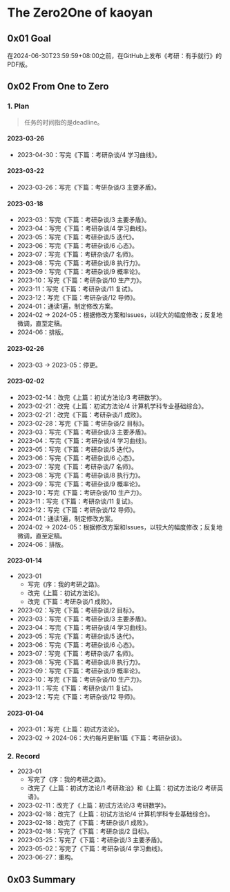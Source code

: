 # The Zero2One of kaoyan

## 0x01 Goal

在2024-06-30T23:59:59+08:00之前，在GitHub上发布《考研：有手就行》的PDF版。

## 0x02 From One to Zero

### 1. Plan

> 任务的时间指的是deadline。

#### 2023-03-26

- 2023-04-30：写完《下篇：考研杂谈/4 学习曲线》。

#### 2023-03-22

- 2023-03-26：写完《下篇：考研杂谈/3 主要矛盾》。

#### 2023-03-18

- 2023-03：写完《下篇：考研杂谈/3 主要矛盾》。
- 2023-04：写完《下篇：考研杂谈/4 学习曲线》。
- 2023-05：写完《下篇：考研杂谈/5 迭代》。
- 2023-06：写完《下篇：考研杂谈/6 心态》。
- 2023-07：写完《下篇：考研杂谈/7 名师》。
- 2023-08：写完《下篇：考研杂谈/8 执行力》。
- 2023-09：写完《下篇：考研杂谈/9 概率论》。
- 2023-10：写完《下篇：考研杂谈/10 生产力》。
- 2023-11：写完《下篇：考研杂谈/11 复试》。
- 2023-12：写完《下篇：考研杂谈/12 导师》。
- 2024-01：通读1遍，制定修改方案。
- 2024-02 → 2024-05：根据修改方案和Issues，以较大的幅度修改；反复地微调，直至定稿。
- 2024-06：排版。

#### 2023-02-26

- 2023-03 → 2023-05：停更。

#### 2023-02-02

- 2023-02-14：改完《上篇：初试方法论/3 考研数学》。
- 2023-02-21：改完《上篇：初试方法论/4 计算机学科专业基础综合》。
- 2023-02-21：改完《下篇：考研杂谈/1 成败》。
- 2023-02-28：写完《下篇：考研杂谈/2 目标》。
- 2023-03：写完《下篇：考研杂谈/3 主要矛盾》。
- 2023-04：写完《下篇：考研杂谈/4 学习曲线》。
- 2023-05：写完《下篇：考研杂谈/5 迭代》。
- 2023-06：写完《下篇：考研杂谈/6 心态》。
- 2023-07：写完《下篇：考研杂谈/7 名师》。
- 2023-08：写完《下篇：考研杂谈/8 执行力》。
- 2023-09：写完《下篇：考研杂谈/9 概率论》。
- 2023-10：写完《下篇：考研杂谈/10 生产力》。
- 2023-11：写完《下篇：考研杂谈/11 复试》。
- 2023-12：写完《下篇：考研杂谈/12 导师》。
- 2024-01：通读1遍，制定修改方案。
- 2024-02 → 2024-05：根据修改方案和Issues，以较大的幅度修改；反复地微调，直至定稿。
- 2024-06：排版。

#### 2023-01-14

- 2023-01
  - 写完《序：我的考研之路》。
  - 改完《上篇：初试方法论》。
  - 改完《下篇：考研杂谈/1 成败》。
- 2023-02：写完《下篇：考研杂谈/2 目标》。
- 2023-03：写完《下篇：考研杂谈/3 主要矛盾》。
- 2023-04：写完《下篇：考研杂谈/4 学习曲线》。
- 2023-05：写完《下篇：考研杂谈/5 迭代》。
- 2023-06：写完《下篇：考研杂谈/6 心态》。
- 2023-07：写完《下篇：考研杂谈/7 名师》。
- 2023-08：写完《下篇：考研杂谈/8 执行力》。
- 2023-09：写完《下篇：考研杂谈/9 概率论》。
- 2023-10：写完《下篇：考研杂谈/10 生产力》。
- 2023-11：写完《下篇：考研杂谈/11 复试》。
- 2023-12：写完《下篇：考研杂谈/12 导师》。

#### 2023-01-04

- 2023-01：写完《上篇：初试方法论》。
- 2023-02 → 2024-06：大约每月更新1篇《下篇：考研杂谈》。

### 2. Record

- 2023-01
  - 写完了《序：我的考研之路》。
  - 改完了《上篇：初试方法论/1 考研政治》和《上篇：初试方法论/2 考研英语》。
- 2023-02-11：改完了《上篇：初试方法论/3 考研数学》。
- 2023-02-18：改完了《上篇：初试方法论/4 计算机学科专业基础综合》。
- 2023-02-18：改完了《下篇：考研杂谈/1 成败》。
- 2023-02-18：写完了《下篇：考研杂谈/2 目标》。
- 2023-03-25：写完了《下篇：考研杂谈/3 主要矛盾》。
- 2023-05-02：写完了《下篇：考研杂谈/4 学习曲线》。
- 2023-06-27：重构。

## 0x03 Summary